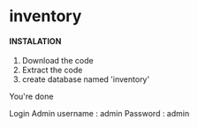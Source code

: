 # inventory
 
#### INSTALATION #####
1. Download the code
2. Extract the code
3. create database named 'inventory'

You're done

Login Admin
username : admin Password : admin
